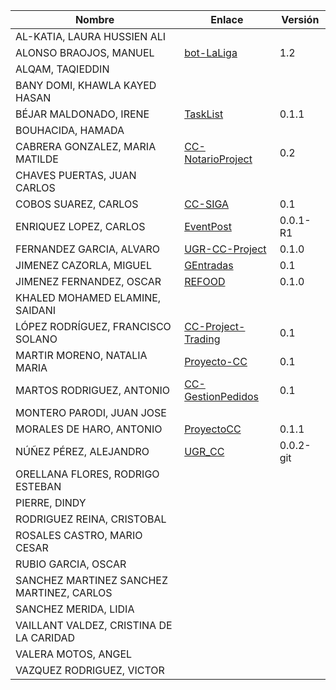 | Nombre | Enlace | Versión |
|--------|--------|---------|
|AL-KATIA, LAURA HUSSIEN ALI | | |
|ALONSO BRAOJOS, MANUEL | [bot-LaLiga](https://github.com/manuelalonsobraojos/cc-proyecto) | 1.2 |
|ALQAM, TAQIEDDIN | | |
|BANY DOMI, KHAWLA KAYED HASAN | | |
|BÉJAR MALDONADO, IRENE | [TaskList](https://github.com/ibe16/CC-19-20-Proyecto) | 0.1.1 |
|BOUHACIDA, HAMADA | | |
|CABRERA GONZALEZ, MARIA MATILDE | [CC-NotarioProject](https://github.com/mati3/CC-NotarioProject) | 0.2 |
|CHAVES PUERTAS, JUAN CARLOS | | |
|COBOS SUAREZ, CARLOS | [CC-SIGA](https://github.com/kcobos/CC-SIGA) | 0.1 |
|ENRIQUEZ LOPEZ, CARLOS | [EventPost](https://github.com/carlos-el/EventPost-CCProject) | 0.0.1-R1 |
|FERNANDEZ GARCIA, ALVARO | [UGR-CC-Project](https://github.com/alvarillo89/UGR-CC-Project) | 0.1.0 |
|JIMENEZ CAZORLA, MIGUEL | [GEntradas](https://github.com/iMiguel10/Proyecto-CC)| 0.1 |
|JIMENEZ FERNANDEZ, OSCAR | [REFOOD](https://github.com/yoskitar/Cloud-Computing-CC) | 0.1.0 |
|KHALED MOHAMED ELAMINE, SAIDANI | | |
|LÓPEZ RODRÍGUEZ, FRANCISCO SOLANO | [CC-Project-Trading](https://github.com/Solano96/CC-Project-Trading) | 0.1 |
|MARTIR MORENO, NATALIA MARIA |[Proyecto-CC](https://github.com/natalia2911/Proyecto-CloudComputing) |0.1|
|MARTOS RODRIGUEZ, ANTONIO | [CC-GestionPedidos](https://github.com/toniMR/CC-GestionPedidos) | 0.1 |
|MONTERO PARODI, JUAN JOSE | | |
|MORALES DE HARO, ANTONIO | [ProyectoCC](https://github.com/antmordhar/ProyectoCC) | 0.1.1 | 
|NÚÑEZ PÉREZ, ALEJANDRO|[UGR_CC](https://www.github.com/Alxe/UGR_CC)|0.0.2-git|
|ORELLANA FLORES, RODRIGO ESTEBAN | | |
|PIERRE, DINDY | | |
|RODRIGUEZ REINA, CRISTOBAL | | |
|ROSALES CASTRO, MARIO CESAR | | |
|RUBIO GARCIA, OSCAR | | |
|SANCHEZ MARTINEZ SANCHEZ MARTINEZ, CARLOS | | |
|SANCHEZ MERIDA, LIDIA | | |
|VAILLANT VALDEZ, CRISTINA DE LA CARIDAD | | |
|VALERA MOTOS, ANGEL | | |
|VAZQUEZ RODRIGUEZ, VICTOR | | |
